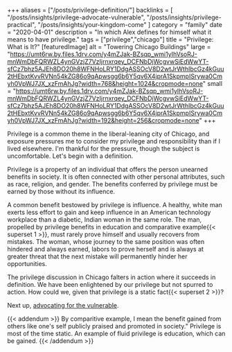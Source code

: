 +++
aliases = ["/posts/privilege-definition/"]
backlinks = [
  "/posts/insights/privilege-advocate-vulnerable",
  "/posts/insights/privilege-practical",
  "/posts/insights/your-kingdom-come"
]
category = "family"
date = "2020-04-01"
description = "In which Alex defines for himself what it means to have privilege."
tags = ["privilege","chicago"]
title = "Privilege: What is It?"
[featuredImage]
  alt = "Towering Chicago Buildings"
  large = "https://umt6rw.by.files.1drv.com/y4mZJak-BZsqp_wmi1yIhVsoRJ-mnWmDbFQRWZL4ynGVzjZ7VzIjrnxrqey_DCFNbDjWcgvwSiEdWwYT-sfCz7bhz5AJEh8DO20h8WFNHoLRY1DdgASSOcV8D2wtJrWthIbcGz4kGuu2tHEbxtKvvRVNn54kZG86o9qApwsgg6b6Y5qv6X4jprA1SkpmpISrywa0Cmyh0VpWJ7JX_xzFmAhJg?width=768&height=1024&cropmode=none"
  small = "https://umt6rw.by.files.1drv.com/y4mZJak-BZsqp_wmi1yIhVsoRJ-mnWmDbFQRWZL4ynGVzjZ7VzIjrnxrqey_DCFNbDjWcgvwSiEdWwYT-sfCz7bhz5AJEh8DO20h8WFNHoLRY1DdgASSOcV8D2wtJrWthIbcGz4kGuu2tHEbxtKvvRVNn54kZG86o9qApwsgg6b6Y5qv6X4jprA1SkpmpISrywa0Cmyh0VpWJ7JX_xzFmAhJg?width=192&height=256&cropmode=none"
+++

Privilege is a common theme in the liberal-leaning city of Chicago, and exposure pressures me to consider my privilege and responsibility than if I lived elsewhere. I'm thankful for the pressure, though the subject is uncomfortable. Let's begin with a definition.

Privilege is a property of an individual that offers the person unearned benefits in society. It is often connected with other personal attributes, such as race, religion, and gender. The benefits conferred by privilege must be earned by those without its influence.

A common benefit bestowed by privilege is influence. A healthy, white man exerts less effort to gain and keep influence in an American technology workplace than a diabetic, Indian woman in the same role. The man, propelled by privilege benefits in education and comparative example{{< superset 1 >}}, must rarely prove himself and usually recovers from mistakes. The woman, whose journey to the same position was often hindered and always earned, labors to prove herself and is always at greater threat that the next mistake will permanently hinder her opportunities.

The privilege discussion in Chicago falters in action where it succeeds in definition. We have been enlightened by our privilege but not spurred to action. How could we, given that privilege is a static fact{{< superset 2 >}}?

Next up, [advocating for the vulnerable](/posts/privilege-advocate-vulnerable).

{{< addendum >}}
By comparitive example, I mean the benefit gained from others like one's self publicly praised and promoted in society."
Privilege is most of the time static. An example of fluid privilege is education, which can be gained.
{{< /addendum >}}